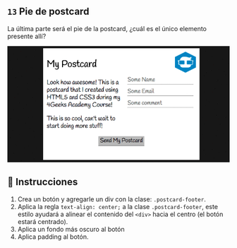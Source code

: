## `13` Pie de postcard

La última parte será el pie de la postcard, ¿cuál es el único elemento presente allí?

![Postcard body content](../../assets/13.gif)

## 📝 Instrucciones

1. Crea un botón y agregarle un div con la clase: `.postcard-footer`.
2. Aplica la regla `text-align: center;` a la clase `.postcard-footer`, este estilo ayudará a alinear el contenido del `<div>` hacia el centro (el botón estará centrado). 
3. Aplica un fondo más oscuro al botón
4. Aplica padding al botón.
